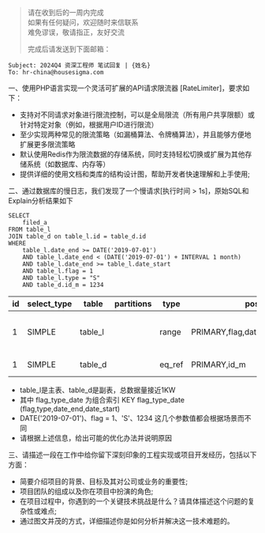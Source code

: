 > 请在收到后的一周内完成   
> 如果有任何疑问，欢迎随时来信联系   
> 难免谬误，敬请指正，友好交流   
>   
> 完成后请发送到下面邮箱：   
```
Subject: 2024Q4 资深工程师 笔试回复 | {姓名}
To: hr-china@housesigma.com
```

一、使用PHP语言实现一个灵活可扩展的API请求限流器 [RateLimiter]，要求如下：
  - 支持对不同请求对象进行限流控制，可以是全局限流（所有用户共享限额）或针对特定对象（例如，根据用户ID进行限流）
  - 至少实现两种常见的限流策略（如漏桶算法、令牌桶算法），并且能够方便地扩展更多限流策略
  - 默认使用Redis作为限流数据的存储系统，同时支持轻松切换或扩展为其他存储系统（如数据库、内存等）
  - 提供详细的使用文档和类库的结构设计图，帮助开发者快速理解和上手使用;

二、通过数据库的慢日志，我们发现了一个慢请求[执行时间 > 1s]，原始SQL和Explain分析结果如下
```
SELECT 
    filed_a
FROM table_l 
JOIN table_d on table_l.id = table_d.id
WHERE
    table_l.date_end >= DATE('2019-07-01')
    AND table_l.date_end < (DATE('2019-07-01') + INTERVAL 1 month)
    AND table_l.date_end >= table_l.date_start
    AND table_l.flag = 1
    AND table_l.type = "S"
    AND table_d.id_m = 1234
```

| id  | select_type | table   | partitions | type   | possible_keys                             | key            | key_len | ref        | rows  | filtered | Extra                    |
| --- | ----------- | ------- | ---------- | ------ | ----------------------------------------- | -------------- | ------- | ---------- | ----- | -------- | ------------------------ |
| 1   | SIMPLE      | table_l |            | range  | PRIMARY,flag,date_end,type,flag_type_date | flag_type_date | 40      |            | 61708 | 33.33    | Using where; Using index |
| 1   | SIMPLE      | table_d |            | eq_ref | PRIMARY,id_m                              | PRIMARY        | 4       | table_l.id | 1     | 5.00     | Using where              |

- table_l是主表、table_d是副表，总数据量接近1KW
- 其中 flag_type_date 为组合索引  KEY flag_type_date (flag,type,date_end,date_start)
- DATE('2019-07-01')、flag = 1、'S'、1234 这几个参数值都会根据场景而不同
- 请根据上述信息，给出可能的优化办法并说明原因 


三、请描述一段在工作中给你留下深刻印象的工程实现或项目开发经历，包括以下方面：
  - 简要介绍项目的背景、目标及其对公司或业务的重要性;
  - 项目团队的组成以及你在项目中扮演的角色;
  - 在项目过程中，你遇到的一个关键技术挑战是什么？请具体描述这个问题的复杂性或难点;
  - 通过图文并茂的方式，详细描述你是如何分析并解决这一技术难题的。
